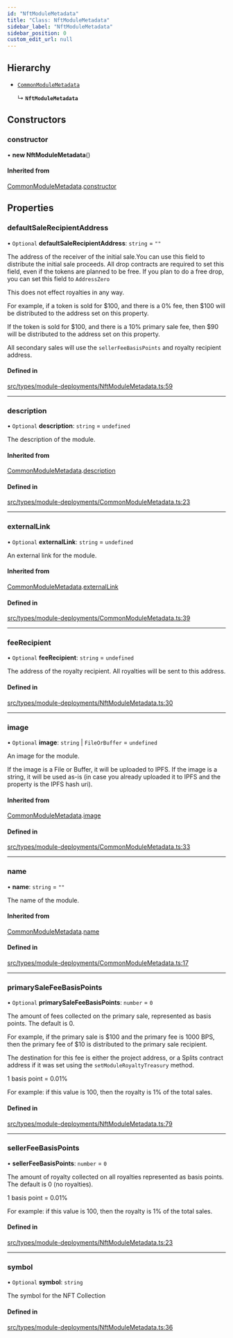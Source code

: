 ```yaml
---
id: "NftModuleMetadata"
title: "Class: NftModuleMetadata"
sidebar_label: "NftModuleMetadata"
sidebar_position: 0
custom_edit_url: null
---
```


## Hierarchy

- [`CommonModuleMetadata`](CommonModuleMetadata)

  ↳ **`NftModuleMetadata`**

## Constructors

### constructor

• **new NftModuleMetadata**()

#### Inherited from

[CommonModuleMetadata](CommonModuleMetadata).[constructor](CommonModuleMetadata#constructor)

## Properties

### defaultSaleRecipientAddress

• `Optional` **defaultSaleRecipientAddress**: `string` = `""`

The address of the receiver of the initial sale.You can use this field to
distribute the initial sale proceeds. All drop contracts are required to set this field,
even if the tokens are planned to be free. If you plan to do a free drop, you can set this
field to `AddressZero`

This does not effect royalties in any way.

For example, if a token is sold for $100, and there is a 0% fee,
then $100 will be distributed to the address set on this property.

If the token is sold for $100, and there is a 10% primary sale fee,
then $90 will be distributed to the address set on this property.

All secondary sales will use the `sellerFeeBasisPoints` and royalty recipient address.

#### Defined in

[src/types/module-deployments/NftModuleMetadata.ts:59](https://github.com/PrasoonPratham/nftlabs-sdk-ts/blob/3077f6d/src/types/module-deployments/NftModuleMetadata.ts#L59)

___

### description

• `Optional` **description**: `string` = `undefined`

The description of the module.

#### Inherited from

[CommonModuleMetadata](CommonModuleMetadata).[description](CommonModuleMetadata#description)

#### Defined in

[src/types/module-deployments/CommonModuleMetadata.ts:23](https://github.com/PrasoonPratham/nftlabs-sdk-ts/blob/3077f6d/src/types/module-deployments/CommonModuleMetadata.ts#L23)

___

### externalLink

• `Optional` **externalLink**: `string` = `undefined`

An external link for the module.

#### Inherited from

[CommonModuleMetadata](CommonModuleMetadata).[externalLink](CommonModuleMetadata#externallink)

#### Defined in

[src/types/module-deployments/CommonModuleMetadata.ts:39](https://github.com/PrasoonPratham/nftlabs-sdk-ts/blob/3077f6d/src/types/module-deployments/CommonModuleMetadata.ts#L39)

___

### feeRecipient

• `Optional` **feeRecipient**: `string` = `undefined`

The address of the royalty recipient. All royalties will be sent
to this address.

#### Defined in

[src/types/module-deployments/NftModuleMetadata.ts:30](https://github.com/PrasoonPratham/nftlabs-sdk-ts/blob/3077f6d/src/types/module-deployments/NftModuleMetadata.ts#L30)

___

### image

• `Optional` **image**: `string` \| `FileOrBuffer` = `undefined`

An image for the module.

If the image is a File or Buffer, it will be uploaded to IPFS.
If the image is a string, it will be used as-is (in case you already uploaded it to IPFS
and the property is the IPFS hash uri).

#### Inherited from

[CommonModuleMetadata](CommonModuleMetadata).[image](CommonModuleMetadata#image)

#### Defined in

[src/types/module-deployments/CommonModuleMetadata.ts:33](https://github.com/PrasoonPratham/nftlabs-sdk-ts/blob/3077f6d/src/types/module-deployments/CommonModuleMetadata.ts#L33)

___

### name

• **name**: `string` = `""`

The name of the module.

#### Inherited from

[CommonModuleMetadata](CommonModuleMetadata).[name](CommonModuleMetadata#name)

#### Defined in

[src/types/module-deployments/CommonModuleMetadata.ts:17](https://github.com/PrasoonPratham/nftlabs-sdk-ts/blob/3077f6d/src/types/module-deployments/CommonModuleMetadata.ts#L17)

___

### primarySaleFeeBasisPoints

• `Optional` **primarySaleFeeBasisPoints**: `number` = `0`

The amount of fees collected on the primary sale, represented as basis points. The default is 0.

For example, if the primary sale is $100 and the primary fee is 1000 BPS, then the primary fee of $10
is distributed to the primary sale recipient.

The destination for this fee is either the project address, or a Splits contract address
if it was set using the `setModuleRoyaltyTreasury` method.

1 basis point = 0.01%

For example: if this value is 100, then the royalty is 1% of the total sales.

#### Defined in

[src/types/module-deployments/NftModuleMetadata.ts:79](https://github.com/PrasoonPratham/nftlabs-sdk-ts/blob/3077f6d/src/types/module-deployments/NftModuleMetadata.ts#L79)

___

### sellerFeeBasisPoints

• **sellerFeeBasisPoints**: `number` = `0`

The amount of royalty collected on all royalties represented as basis points.
The default is 0 (no royalties).

1 basis point = 0.01%

For example: if this value is 100, then the royalty is 1% of the total sales.

#### Defined in

[src/types/module-deployments/NftModuleMetadata.ts:23](https://github.com/PrasoonPratham/nftlabs-sdk-ts/blob/3077f6d/src/types/module-deployments/NftModuleMetadata.ts#L23)

___

### symbol

• `Optional` **symbol**: `string`

The symbol for the NFT Collection

#### Defined in

[src/types/module-deployments/NftModuleMetadata.ts:36](https://github.com/PrasoonPratham/nftlabs-sdk-ts/blob/3077f6d/src/types/module-deployments/NftModuleMetadata.ts#L36)
